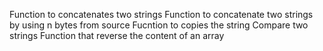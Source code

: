Function to concatenates two strings
Function to concatenate two strings by using n bytes from source
Fucntion to copies the string
Compare two strings
Function that reverse the content of an array
